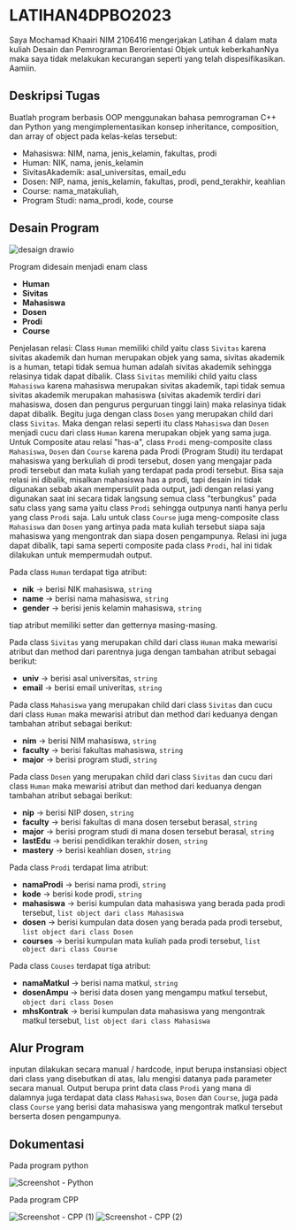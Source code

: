 # LATIHAN4DPBO2023
Saya Mochamad Khaairi NIM 2106416 mengerjakan Latihan 4 dalam mata kuliah Desain dan Pemrograman Berorientasi Objek untuk keberkahanNya maka saya tidak melakukan kecurangan seperti yang telah dispesifikasikan. Aamiin.

## Deskripsi Tugas
Buatlah program berbasis OOP menggunakan bahasa pemrograman C++ dan Python  yang mengimplementasikan konsep inheritance, composition, dan array of object pada kelas-kelas tersebut:
* Mahasiswa: NIM, nama, jenis_kelamin, fakultas, prodi
* Human: NIK, nama, jenis_kelamin
* SivitasAkademik: asal_universitas, email_edu
* Dosen: NIP, nama, jenis_kelamin, fakultas, prodi, pend_terakhir, keahlian
* Course: nama_matakuliah, 
* Program Studi: nama_prodi, kode, course

## Desain Program
![desaign drawio](https://user-images.githubusercontent.com/100757455/222138989-b88d25c1-7cda-4a59-9a3a-60339dbe6674.png)

Program didesain menjadi enam class
* **Human**
* **Sivitas**
* **Mahasiswa**
* **Dosen**
* **Prodi**
* **Course**

Penjelasan relasi:
Class `Human` memiliki child yaitu class `Sivitas` karena sivitas akademik dan human merupakan objek yang sama, sivitas akademik is a human, tetapi tidak semua human adalah sivitas akademik sehingga relasinya tidak dapat dibalik. Class `Sivitas` memiliki child yaitu class `Mahasiswa` karena mahasiswa merupakan sivitas akademik, tapi tidak semua sivitas akademik merupakan mahasiswa (sivitas akademik terdiri dari mahasiswa, dosen dan pengurus perguruan tinggi lain) maka relasinya tidak dapat dibalik. Begitu juga dengan class `Dosen` yang merupakan child dari class `Sivitas`. Maka dengan relasi seperti itu class `Mahasiswa` dan `Dosen` menjadi cucu dari class `Human` karena merupakan objek yang sama juga. Untuk Composite atau relasi "has-a", class `Prodi` meng-composite class `Mahasiswa`, `Dosen` dan `Course` karena pada Prodi (Program Studi) itu terdapat mahasiswa yang berkuliah di prodi tersebut, dosen yang mengajar pada prodi tersebut dan mata kuliah yang terdapat pada prodi tersebut. Bisa saja relasi ini dibalik, misalkan mahasiswa has a prodi, tapi desain ini tidak digunakan sebab akan mempersulit pada output, jadi dengan relasi yang digunakan saat ini secara tidak langsung semua class "terbungkus" pada satu class yang sama yaitu class `Prodi` sehingga outpunya nanti hanya perlu yang class `Prodi` saja. Lalu untuk class `Course` juga meng-composite class `Mahasiswa` dan `Dosen` yang artinya pada mata kuliah tersebut siapa saja mahasiswa yang mengontrak dan siapa dosen pengampunya. Relasi ini juga dapat dibalik, tapi sama seperti composite pada class `Prodi`, hal ini tidak dilakukan untuk mempermudah output.

Pada class `Human` terdapat tiga atribut:
* **nik**    -> berisi NIK mahasiswa, `string`
* **name**   -> berisi nama mahasiswa, `string`
* **gender** -> berisi jenis kelamin mahasiswa, `string`

tiap atribut memiliki setter dan getternya masing-masing.

Pada class `Sivitas` yang merupakan child dari class `Human` maka mewarisi atribut dan method dari parentnya juga dengan tambahan atribut sebagai berikut:
* **univ** -> berisi asal universitas, `string`
* **email** -> berisi email univeritas, `string`

Pada class `Mahasiswa` yang merupakan child dari class `Sivitas` dan cucu dari class `Human` maka mewarisi atribut dan method dari keduanya dengan tambahan atribut sebagai berikut:
* **nim** -> berisi NIM mahasiswa, `string`
* **faculty** -> berisi fakultas mahasiswa, `string`
* **major** -> berisi program studi, `string`

Pada class `Dosen` yang merupakan child dari class `Sivitas` dan cucu dari class `Human` maka mewarisi atribut dan method dari keduanya dengan tambahan atribut sebagai berikut:
* **nip** -> berisi NIP dosen, `string`
* **faculty** -> berisi fakultas di mana dosen tersebut berasal, `string`
* **major** -> berisi program studi di mana dosen tersebut berasal, `string`
* **lastEdu** -> berisi pendidikan terakhir dosen, `string`
* **mastery** -> berisi keahlian dosen, `string`

Pada class `Prodi` terdapat lima atribut:
* **namaProdi** -> berisi nama prodi, `string`
* **kode** -> berisi kode prodi, `string`
* **mahasiswa** -> berisi kumpulan data mahasiswa yang berada pada prodi tersebut, `list object dari class Mahasiswa`
* **dosen** -> berisi kumpulan data dosen yang berada pada prodi tersebut, `list object dari class Dosen`
* **courses** -> berisi kumpulan mata kuliah pada prodi tersebut, `list object dari class Course`

Pada class `Couses` terdapat tiga atribut:
* **namaMatkul** -> berisi nama matkul, `string`
* **dosenAmpu** -> berisi data dosen yang mengampu matkul tersebut, `object dari class Dosen`
* **mhsKontrak** -> berisi kumpulan data mahasiswa yang mengontrak matkul tersebut, `list object dari class Mahasiswa`

## Alur Program
inputan dilakukan secara manual / hardcode, input berupa instansiasi object dari class yang disebutkan di atas, lalu mengisi datanya pada parameter secara manual. Output berupa print data class `Prodi` yang mana di dalamnya juga terdapat data class `Mahasiswa`, `Dosen` dan `Course`, juga pada class `Course` yang berisi data mahasiswa yang mengontrak matkul tersebut berserta dosen pengampunya.

## Dokumentasi
Pada program python

![Screenshot - Python](https://user-images.githubusercontent.com/100757455/222145981-3c0383d2-eda5-49ce-8b5f-28a21961b820.png)

Pada program CPP

![Screenshot - CPP (1)](https://user-images.githubusercontent.com/100757455/222944199-3799b374-3aa4-40ef-a7b5-93a1a4e3930f.png)
![Screenshot - CPP (2)](https://user-images.githubusercontent.com/100757455/222944205-eb33275d-9be3-401d-a3c2-c7fb0b003f65.png)
